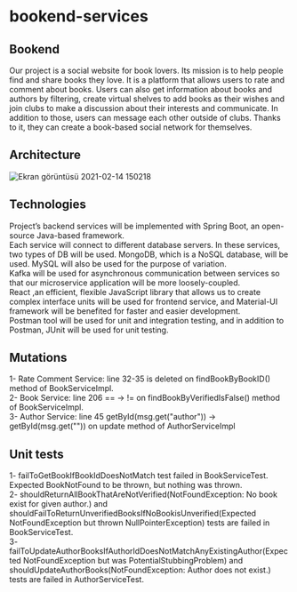 # bookend-services
## Bookend
  Our project is a social website for book lovers. Its mission is to help people find and share
  books they love. It is a platform that allows users to rate and comment about books. Users can also get
  information about books and authors by filtering, create virtual shelves to add books as their wishes
  and join clubs to make a discussion about their interests and communicate. In addition to those, users 
  can message each other outside of clubs. Thanks to it, they can create a book-based social network for
  themselves. 
## Architecture
![Ekran görüntüsü 2021-02-14 150218](https://user-images.githubusercontent.com/37040918/107876215-b1805880-6ed5-11eb-80d9-ccd244238eb7.png)

## Technologies
  Project’s backend services will be implemented with Spring Boot, an open-source Java-based framework.<br />
  Each service will connect to different database servers. In these services, two types of DB will be used. MongoDB, which is a NoSQL database, will be used. MySQL will also be used for the purpose of variation. <br />
  Kafka will be used for asynchronous communication between services so that our microservice application will be more loosely-coupled. <br />
  React ,an efficient, flexible JavaScript library that allows us to create complex interface units will be used for frontend service, and Material-UI framework will be benefited for faster and easier development. <br />
  Postman tool will be used for unit and integration testing, and in addition to Postman, JUnit will be used for unit testing.<br />

## Mutations
  1- Rate Comment Service: line 32-35 is deleted on findBookByBookID() method of BookServiceImpl. <br />
  2- Book Service: line 206 == -> != on findBookByVerifiedIsFalse() method of BookServiceImpl. <br />
  3- Author Service: line 45 getById(msg.get("author")) -> getById(msg.get("")) on update method of AuthorServiceImpl<br />
 
## Unit tests
  1- failToGetBookIfBookIdDoesNotMatch test failed in BookServiceTest. Expected BookNotFound to be thrown, but nothing was thrown.  <br />
  2- shouldReturnAllBookThatAreNotVerified(NotFoundException: No book exist for given author.) and shouldFailToReturnUnverifiedBooksIfNoBookisUnverified(Expected NotFoundException but thrown NullPointerException) tests are failed in BookServiceTest.  <br />
  3- failToUpdateAuthorBooksIfAuthorIdDoesNotMatchAnyExistingAuthor(Expected NotFoundException but was PotentialStubbingProblem) and shouldUpdateAuthorBooks(NotFoundException: Author does not exist.) tests are failed in AuthorServiceTest. <br />